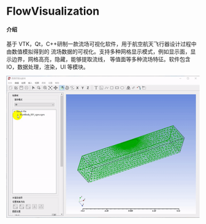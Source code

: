 # FlowVisualization

#### 介绍
基于 VTK，Qt，C++研制一款流场可视化软件，用于航空航天飞行器设计过程中由数值模拟得到的
流场数据的可视化。支持多种网格显示模式，例如显示面，显示边界，网格高亮，隐藏，能够提取流线，
等值面等多种流场特征。软件包含 IO，数据处理，渲染，UI 等模块。

![](./video.gif)
